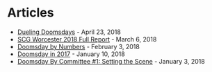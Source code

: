 # Articles

- [Dueling Doomsdays](/articles/2018/04/23-dueling-doomsdays/) - April 23, 2018
- [SCG Worcester 2018 Full Report](/articles/2018/03/06-scg-worcester-report/) - March 6, 2018
- [Doomsday by Numbers](/articles/2018/02/03-doomsday-by-numbers/) - February 3, 2018
- [Doomsday in 2017](/articles/2018/01/10-doomsday-in-2017/) - January 10, 2018
- [Doomsday By Committee #1: Setting the Scene](/articles/2018/01/03-doomsday-by-committee/) - January 3, 2018
